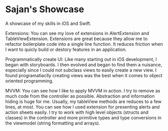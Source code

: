 # Sajan's Showcase
A showcase of my skills in iOS and Swift.

Extensions:
You can see my love of extensions in AlertExtension and TableViewExtension. Extensions are great because they allow me to refactor boilerplate code into a single line function. It reduces friction when I want to quicly build or destory features in an application.

Programmatically create UI:
Like many starting out in iOS development, I began with storyboards. I then evolved and began to find them a nuisance, especially since I could not subclass views to easily create a new view. I found programatiaclly creating views was the best when it comes to object oriented programming.

MVVM:
You can see how I like to apply MVVM in action. I try to remove as much code from the controller as possible. Abstraction and information hiding is huge for me. Usually, my tableView methods are reduces to a few lines, at most. You can see how I used extension for presenting alerts and action sheets easily. I try to work with high level objects (structs and classes) in the controller and more primitive types and type conversions in the viewmodel (string formatting and arrays).
